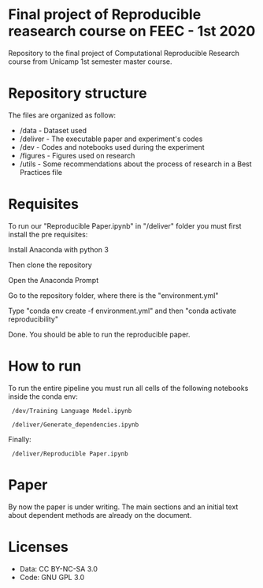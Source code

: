 # Final project of Reproducible reasearch course on FEEC - 1st 2020

Repository to the final project of Computational Reproducible Research course from Unicamp 1st semester master course.


# Repository structure

The files are organized as follow:

  - /data - Dataset used
  - /deliver - The executable paper and experiment's codes
  - /dev - Codes and notebooks used during the experiment
  - /figures - Figures used on research
  - /utils - Some recommendations about the process of research in a Best Practices file

# Requisites

To run our "Reproducible Paper.ipynb" in "/deliver" folder you must first install the pre requisites:

Install Anaconda with python 3

Then clone the repository

Open the Anaconda Prompt

Go to the repository folder, where there is the "environment.yml"

Type "conda env create -f environment.yml" and then "conda activate reproducibility"

Done. You should be able to run the reproducible paper.

# How to run

To run the entire pipeline you must run all cells of the following notebooks inside the conda env:

<code> /dev/Training Language Model.ipynb </code>

<code> /deliver/Generate_dependencies.ipynb </code>

Finally:

<code> /deliver/Reproducible Paper.ipynb </code>


# Paper

By now the paper is under writing. The main sections and an initial text about dependent methods are already on the document.



# Licenses

  - Data: CC BY-NC-SA 3.0
  - Code: GNU GPL 3.0
